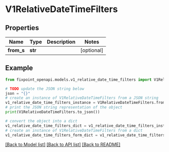 # V1RelativeDateTimeFilters


## Properties

Name | Type | Description | Notes
------------ | ------------- | ------------- | -------------
**from_s** | **str** |  | [optional] 

## Example

```python
from fixpoint_openapi.models.v1_relative_date_time_filters import V1RelativeDateTimeFilters

# TODO update the JSON string below
json = "{}"
# create an instance of V1RelativeDateTimeFilters from a JSON string
v1_relative_date_time_filters_instance = V1RelativeDateTimeFilters.from_json(json)
# print the JSON string representation of the object
print(V1RelativeDateTimeFilters.to_json())

# convert the object into a dict
v1_relative_date_time_filters_dict = v1_relative_date_time_filters_instance.to_dict()
# create an instance of V1RelativeDateTimeFilters from a dict
v1_relative_date_time_filters_form_dict = v1_relative_date_time_filters.from_dict(v1_relative_date_time_filters_dict)
```
[[Back to Model list]](../README.md#documentation-for-models) [[Back to API list]](../README.md#documentation-for-api-endpoints) [[Back to README]](../README.md)


